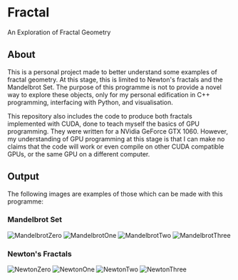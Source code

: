 
# Fractal

An Exploration of Fractal Geometry

## About

This is a personal project made to better understand some examples of fractal geometry. At this stage, this is limited to Newton's fractals and the Mandelbrot Set. The purpose of this programme is not to provide a novel way to explore these objects, only for my personal edification in C++ programming, interfacing with Python, and visualisation.

This repository also includes the code to produce both fractals implemented with CUDA, done to teach myself the basics of GPU programming. They were written for a NVidia GeForce GTX 1060. However, my understanding of GPU programming at this stage is that I can make no claims that the code will work or even compile on other CUDA compatible GPUs, or the same GPU on a different computer.

## Output

The following images are examples of those which can be made with this programme:

### Mandelbrot Set

![MandelbrotZero](https://drive.google.com/uc?id=11ZJa7Cts5OomnYHr3mfuxRY7r55F-rOE)
![MandelbrotOne](https://drive.google.com/uc?id=11e1K_0ZEGA57kB2bAAO7PXIfP9aXC0Jz)
![MandelbrotTwo](https://drive.google.com/uc?id=11ZgFeHcpMfUkVWA4lohpN4wCdgZOh_KB)
![MandelbrotThree](https://drive.google.com/uc?id=11cBwiblBr3cadKbQGTxFLKHUpdiSlVK7)

### Newton's Fractals

![NewtonZero](https://drive.google.com/uc?id=11i_zoV7DbNY8mcmN1TA3N3L01MtmdBAI)
![NewtonOne](https://drive.google.com/uc?id=11fBK96IcRPqPtKwDz9Yu18L1jVmX8IM_)
![NewtonTwo](https://drive.google.com/uc?id=11fACBx2sl2bpzEqaSF4lN93TEs60ocSk)
![NewtonThree](https://drive.google.com/uc?id=11k47e1L-xMVNknUnwC3Fd8EE3qVYx2f1)
